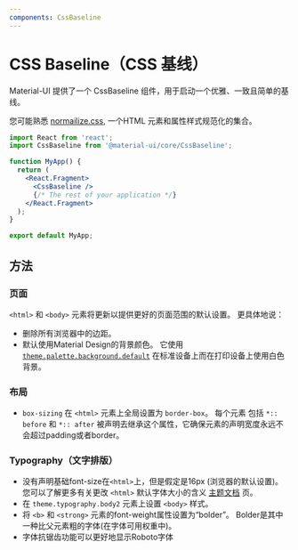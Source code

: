```yaml
---
components: CssBaseline
---
```


# CSS Baseline（CSS 基线）

<p class="description">Material-UI 提供了一个 CssBaseline 组件，用于启动一个优雅、一致且简单的基线。</p>

您可能熟悉 [normailize.css](https://github.com/necolas/normalize.css), 一个HTML 元素和属性样式规范化的集合。

```jsx
import React from 'react';
import CssBaseline from '@material-ui/core/CssBaseline';

function MyApp() {
  return (
    <React.Fragment>
      <CssBaseline />
      {/* The rest of your application */}
    </React.Fragment>
  );
}

export default MyApp;
```

## 方法

### 页面

`<html>` 和 `<body>` 元素将更新以提供更好的页面范围的默认设置。 更具体地说：

- 删除所有浏览器中的边距。
- 默认使用Material Design的背景颜色。 它使用 [`theme.palette.background.default`](/customization/default-theme/?expend-path=$.palette.background) 在标准设备上而在打印设备上使用白色背景。

### 布局

- `box-sizing` 在 `<html>` 元素上全局设置为 `border-box`。 每个元素 包括 `*:: before` 和 `*:: after` 被声明去继承这个属性，它确保元素的声明宽度永远不会超过padding或者border。

### Typography（文字排版）

- 没有声明基础font-size在`<html>`上，但是假定是16px (浏览器的默认设置)。 您可以了解更多有关更改 `<html>` 默认字体大小的含义 [主题文档](/customization/typography/#typography-html-font-size) 页。
- 在 `theme.typography.body2` 元素上设置 `<body>` 样式。
- 将 `<b>` 和 `<strong>` 元素的font-weight属性设置为“bolder”。 Bolder是其中一种比父元素粗的字体(在字体可用权重中)。
- 字体抗锯齿功能可以更好地显示Roboto字体